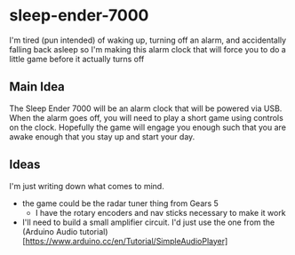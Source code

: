 # sleep-ender-7000
I'm tired (pun intended) of waking up, turning off an alarm, and accidentally falling back asleep so I'm making this alarm clock that will force you to do a little game before it actually turns off

## Main Idea
The Sleep Ender 7000 will be an alarm clock that will be powered via USB. When the alarm goes off, you will need to play a short game using controls on the clock. Hopefully the game will engage you enough such that you are awake enough that you stay up and start your day.

## Ideas
I'm just writing down what comes to mind.
- the game could be the radar tuner thing from Gears 5
  - I have the rotary encoders and nav sticks necessary to make it work
- I'll need to build a small amplifier circuit. I'd just use the one from the (Arduino Audio tutorial) [https://www.arduino.cc/en/Tutorial/SimpleAudioPlayer]
